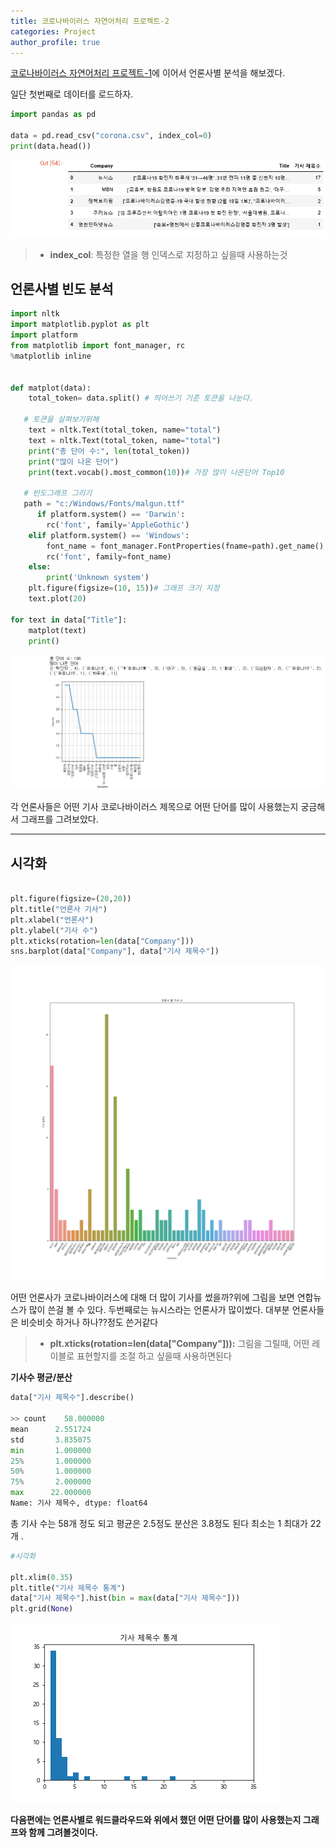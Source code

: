 ```yaml
---
title: 코로나바이러스 자연어처리 프로젝트-2
categories: Project
author_profile: true
---
```

[코로나바이러스 자연어처리 프로젝트-1]("https://youyoungnam.github.io/project/project/")에 이어서 언론사별 분석을 해보겠다.

일단 첫번째로 데이터를 로드하자.

```python
import pandas as pd

data = pd.read_csv("corona.csv", index_col=0)
print(data.head())
```
<img src="/assets/images/코로나3.png">

> - **index_col**: 특정한 열을 행 인덱스로 지정하고 싶을때 사용하는것

## 언론사별 빈도 분석

```python
import nltk
import matplotlib.pyplot as plt
import platform
from matplotlib import font_manager, rc
%matplotlib inline


def matplot(data):
    total_token= data.split() # 띄어쓰기 기준 토큰을 나눈다.

   # 토큰을 살펴보기위해
    text = nltk.Text(total_token, name="total")
    text = nltk.Text(total_token, name="total")
    print("총 단어 수:", len(total_token))
    print("많이 나온 단어")
    print(text.vocab().most_common(10))# 가장 많이 나온단어 Top10

   # 빈도그래프 그리기
   path = "c:/Windows/Fonts/malgun.ttf"
      if platform.system() == 'Darwin':
        rc('font', family='AppleGothic')
    elif platform.system() == 'Windows':
        font_name = font_manager.FontProperties(fname=path).get_name()
        rc('font', family=font_name)
    else:
        print('Unknown system') 
    plt.figure(figsize=(10, 15))# 그래프 크기 지정
    text.plot(20)

for text in data["Title"]:
    matplot(text)
    print()
```
<img src="/assets/images/코로나4.png">

각 언론사들은 어떤 기사 코로나바이러스 제목으로 어떤 단어를 많이 사용했는지 궁금해서  그래프를 그려보았다. 

---

## 시각화
```python

plt.figure(figsize=(20,20))
plt.title("언론사 기사")
plt.xlabel("언론사")
plt.ylabel("기사 수")
plt.xticks(rotation=len(data["Company"]))
sns.barplot(data["Company"], data["기사 제목수"])
```
<img src="/assets/images/코로나5.png">

어떤 언론사가 코로나바이러스에 대해 더 많이 기사를 썼을까?위에 그림을 보면 연합뉴스가 많이 쓴걸 볼 수 있다. 
두번째로는 뉴시스라는 언론사가 많이썼다. 대부분 언론사들은 비슷비슷 하거나 하나??정도 쓴거같다
> - **plt.xticks(rotation=len(data["Company"])):** 그림을 그릴때, 어떤 레이블로 표현할지를 조절 하고 싶을때 사용하면된다

**기사수 평균/분산**
```python
data["기사 제목수"].describe()

>> count    58.000000
mean      2.551724
std       3.835075
min       1.000000
25%       1.000000
50%       1.000000
75%       2.000000
max      22.000000
Name: 기사 제목수, dtype: float64
```
총 기사 수는 58개 정도 되고 평균은 2.5정도 분산은 3.8정도 된다 
최소는 1 최대가 22개 .

```python
#시각화

plt.xlim(0.35)
plt.title("기사 제목수 통계")
data["기사 제목수"].hist(bin = max(data["기사 제목수"]))
plt.grid(None)

```
<img src ="/assets/images/코로나6.png">

**다음편에는 언론사별로 워드클라우드와 위에서 했던 어떤 단어를 많이 사용했는지 그래프와 함께 그려볼것이다.**